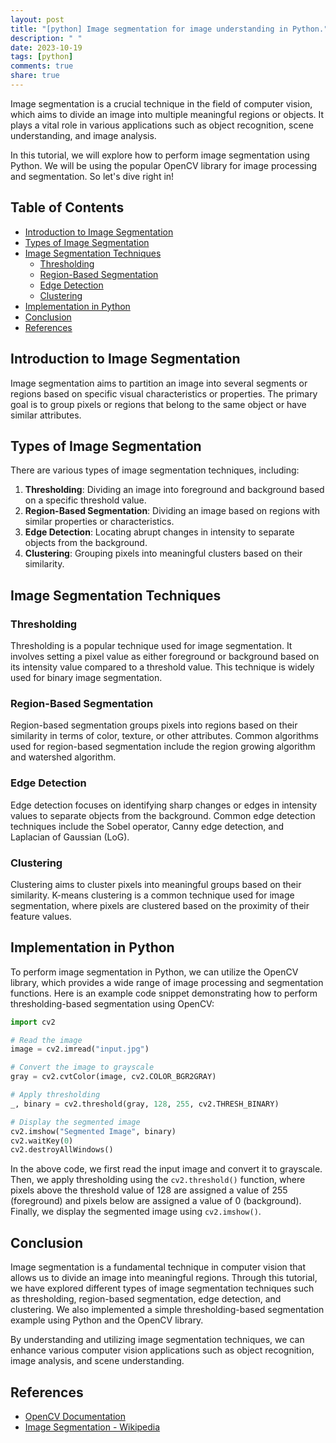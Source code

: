 ```yaml
---
layout: post
title: "[python] Image segmentation for image understanding in Python."
description: " "
date: 2023-10-19
tags: [python]
comments: true
share: true
---
```


Image segmentation is a crucial technique in the field of computer vision, which aims to divide an image into multiple meaningful regions or objects. It plays a vital role in various applications such as object recognition, scene understanding, and image analysis.

In this tutorial, we will explore how to perform image segmentation using Python. We will be using the popular OpenCV library for image processing and segmentation. So let's dive right in!

## Table of Contents

- [Introduction to Image Segmentation](#Introduction-to-Image-Segmentation)
- [Types of Image Segmentation](#Types-of-Image-Segmentation)
- [Image Segmentation Techniques](#Image-Segmentation-Techniques)
  - [Thresholding](#Thresholding)
  - [Region-Based Segmentation](#Region-Based-Segmentation)
  - [Edge Detection](#Edge-Detection)
  - [Clustering](#Clustering)
- [Implementation in Python](#Implementation-in-Python)
- [Conclusion](#Conclusion)
- [References](#References)

## Introduction to Image Segmentation

Image segmentation aims to partition an image into several segments or regions based on specific visual characteristics or properties. The primary goal is to group pixels or regions that belong to the same object or have similar attributes.

## Types of Image Segmentation

There are various types of image segmentation techniques, including:

1. **Thresholding**: Dividing an image into foreground and background based on a specific threshold value.
2. **Region-Based Segmentation**: Dividing an image based on regions with similar properties or characteristics.
3. **Edge Detection**: Locating abrupt changes in intensity to separate objects from the background.
4. **Clustering**: Grouping pixels into meaningful clusters based on their similarity.

## Image Segmentation Techniques

### Thresholding

Thresholding is a popular technique used for image segmentation. It involves setting a pixel value as either foreground or background based on its intensity value compared to a threshold value. This technique is widely used for binary image segmentation.

### Region-Based Segmentation

Region-based segmentation groups pixels into regions based on their similarity in terms of color, texture, or other attributes. Common algorithms used for region-based segmentation include the region growing algorithm and watershed algorithm.

### Edge Detection

Edge detection focuses on identifying sharp changes or edges in intensity values to separate objects from the background. Common edge detection techniques include the Sobel operator, Canny edge detection, and Laplacian of Gaussian (LoG).

### Clustering

Clustering aims to cluster pixels into meaningful groups based on their similarity. K-means clustering is a common technique used for image segmentation, where pixels are clustered based on the proximity of their feature values.

## Implementation in Python

To perform image segmentation in Python, we can utilize the OpenCV library, which provides a wide range of image processing and segmentation functions. Here is an example code snippet demonstrating how to perform thresholding-based segmentation using OpenCV:

```python
import cv2

# Read the image
image = cv2.imread("input.jpg")

# Convert the image to grayscale
gray = cv2.cvtColor(image, cv2.COLOR_BGR2GRAY)

# Apply thresholding
_, binary = cv2.threshold(gray, 128, 255, cv2.THRESH_BINARY)

# Display the segmented image
cv2.imshow("Segmented Image", binary)
cv2.waitKey(0)
cv2.destroyAllWindows()
```

In the above code, we first read the input image and convert it to grayscale. Then, we apply thresholding using the `cv2.threshold()` function, where pixels above the threshold value of 128 are assigned a value of 255 (foreground) and pixels below are assigned a value of 0 (background). Finally, we display the segmented image using `cv2.imshow()`.

## Conclusion

Image segmentation is a fundamental technique in computer vision that allows us to divide an image into meaningful regions. Through this tutorial, we have explored different types of image segmentation techniques such as thresholding, region-based segmentation, edge detection, and clustering. We also implemented a simple thresholding-based segmentation example using Python and the OpenCV library.

By understanding and utilizing image segmentation techniques, we can enhance various computer vision applications such as object recognition, image analysis, and scene understanding.

## References

- [OpenCV Documentation](https://docs.opencv.org/)
- [Image Segmentation - Wikipedia](https://en.wikipedia.org/wiki/Image_segmentation)